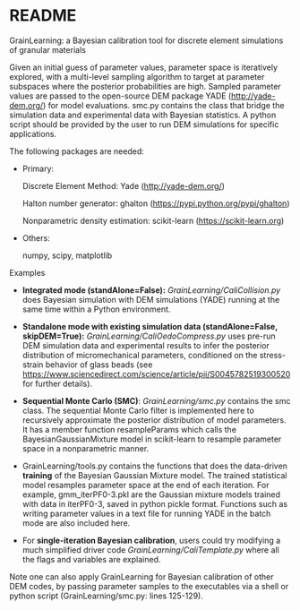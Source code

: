 # README #

GrainLearning: a Bayesian calibration tool for discrete element simulations of granular materials

Given an initial guess of parameter values, parameter space is iteratively explored, with a multi-level sampling algorithm to target at parameter subspaces where the posterior probabilities are high. Sampled parameter values are passed to the open-source DEM package YADE (http://yade-dem.org/) for model evaluations. smc.py contains the class that bridge the simulation data and experimental data with Bayesian statistics. A python script should be provided by the user to run DEM simulations for specific applications. 

The following packages are needed:

* Primary:

    Discrete Element Method: Yade (http://yade-dem.org/)

    Halton number generator: ghalton (https://pypi.python.org/pypi/ghalton)

    Nonparametric density estimation: scikit-learn (https://scikit-learn.org)

* Others:

    numpy, scipy, matplotlib
 
Examples

  * **Integrated mode (standAlone=False):**
   *GrainLearning/CaliCollision.py* does Bayesian simulation with DEM simulations (YADE) running at the same time within a Python environment. 
   
  * **Standalone mode with existing simulation data (standAlone=False, skipDEM=True):** *GrainLearning/CaliOedoCompress.py* uses pre-run DEM simulation data and experimental results to infer the posterior distribution of micromechanical parameters, conditioned on the stress-strain behavior of glass beads (see https://www.sciencedirect.com/science/article/pii/S0045782519300520 for further details).

  * **Sequential Monte Carlo (SMC)**: *GrainLearning/smc.py* contains the smc class. The sequential Monte Carlo filter is implemented here to recursively approximate the posterior distribution of model parameters. It has a member function resampleParams which calls the BayesianGaussianMixture model in scikit-learn to resample parameter space in a nonparametric manner.

  * GrainLearning/tools.py contains the functions that does the data-driven **training** of the Bayesian Gaussian Mixture model. The trained statistical model resamples parameter space at the end of each iteration. For example, gmm_iterPF0-3.pkl are the Gaussian mixture models trained with data in iterPF0-3, saved in python pickle format. Functions such as writing parameter values in a text file for running YADE in the batch mode are also included here. 

  * For **single-iteration Bayesian calibration**, users could try modifying a much simplified driver code *GrainLearning/CaliTemplate.py* where all the flags and variables are explained.

Note one can also apply GrainLearning for Bayesian calibration of other DEM codes, by passing parameter samples to the executables via a shell or python script (GrainLearning/smc.py: lines 125-129). 